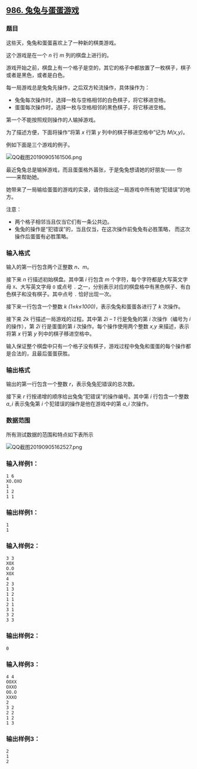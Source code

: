 ## [986. 兔兔与蛋蛋游戏](https://www.acwing.com/problem/content/988/)

### 题目

这些天，兔兔和蛋蛋喜欢上了一种新的棋类游戏。

这个游戏是在一个 *n* 行 *m* 列的棋盘上进行的。

游戏开始之前，棋盘上有一个格子是空的，其它的格子中都放置了一枚棋子，棋子或者是黑色，或者是白色。

每一局游戏总是兔兔先操作，之后双方轮流操作，具体操作为：

- 兔兔每次操作时，选择一枚与空格相邻的白色棋子，将它移进空格。
- 蛋蛋每次操作时，选择一枚与空格相邻的黑色棋子，将它移进空格。

第一个不能按照规则操作的人输掉游戏。

为了描述方便，下面将操作“将第 *x* 行第 *y* 列中的棋子移进空格中”记为 *M(x,y)*。

例如下面是三个游戏的例子。

 ![QQ截图20190905161506.png](https://cdn.acwing.com/media/article/image/2019/09/05/19_61782d42cf-QQ截图20190905161506.png)

最近兔兔总是输掉游戏，而且蛋蛋格外嚣张，于是兔兔想请她的好朋友—— 你——来帮助她。

她带来了一局输给蛋蛋的游戏的实录，请你指出这一局游戏中所有她“犯错误”的地方。

注意：

- 两个格子相邻当且仅当它们有一条公共边。
- 兔兔的操作是“犯错误”的，当且仅当，在这次操作前兔兔有必胜策略， 而这次操作后蛋蛋有必胜策略。

### 输入格式

输入的第一行包含两个正整数 *n、m*。

接下来 *n* 行描述初始棋盘。其中第 *i* 行包含 *m* 个字符，每个字符都是大写英文字母 `X`、大写英文字母 `O` 或点号 `.` 之一，分别表示对应的棋盘格中有黑色棋子、有白色棋子和没有棋子。其中点号 `.` 恰好出现一次。

接下来一行包含一个整数 *k (1≤k≤1000)*，表示兔兔和蛋蛋各进行了 *k* 次操作。

接下来 *2k* 行描述一局游戏的过程。其中第 *2i – 1* 行是兔兔的第 *i* 次操作（编号为 *i* 的操作），第 *2i* 行是蛋蛋的第 *i* 次操作。每个操作使用两个整数 *x,y* 来描述，表示将第 *x* 行第 *y* 列中的棋子移进空格中。

输入保证整个棋盘中只有一个格子没有棋子，游戏过程中兔兔和蛋蛋的每个操作都是合法的，且最后蛋蛋获胜。

### 输出格式

输出的第一行包含一个整数 *r*，表示兔兔犯错误的总次数。

接下来 *r* 行按递增的顺序给出兔兔“犯错误”的操作编号。其中第 *i* 行包含一个整数 *a_i* 表示兔兔第 *i* 个犯错误的操作是他在游戏中的第 *a_i* 次操作。

### 数据范围

所有测试数据的范围和特点如下表所示

 ![QQ截图20190905162527.png](https://cdn.acwing.com/media/article/image/2019/09/05/19_bd4bacd8cf-QQ截图20190905162527.png)

### 输入样例1：

```
1 6
XO.OXO
1
1 2
1 1
```

### 输出样例1：

```
1
1
```

### 输入样例2：

```
3 3
XOX
O.O
XOX
4
2 3
1 3
1 2
1 1
2 1
3 1
3 2
3 3
```

### 输出样例2：

```
0
```

### 输入样例3：

```
4 4
OOXX
OXXO
OO.O
XXXO
2
3 2
2 2
1 2
1 3
```

### 输出样例3：

```
2
1
2
```
